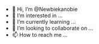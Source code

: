 - 👋 Hi, I’m @Newbiekanobie
- 👀 I’m interested in ...
- 🌱 I’m currently learning ...
- 💞️ I’m looking to collaborate on ...
- 📫 How to reach me ...

<!---
Newbiekanobie/Newbiekanobie is a ✨ special ✨ repository because its `README.md` (this file) appears on your GitHub profile.
You can click the Preview link to take a look at your changes.
--->
